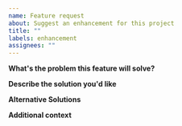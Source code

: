 ```yaml
---
name: Feature request
about: Suggest an enhancement for this project
title: ""
labels: enhancement
assignees: ""
---
```


**What's the problem this feature will solve?**

<!-- What are you trying to do, that you are unable to achieve with virtualenv as it currently stands? -->

**Describe the solution you'd like**

<!-- Clear and concise description of what you want to happen. -->

<!-- Provide examples of real world use cases that this would enable and how it solves the problem described above. -->

**Alternative Solutions**

<!-- Have you tried to workaround the problem using virtualenv or other tools? Or a different approach to solving this issue? Please elaborate here. -->

**Additional context**

<!-- Add any other context, links, etc. about the feature here. -->
